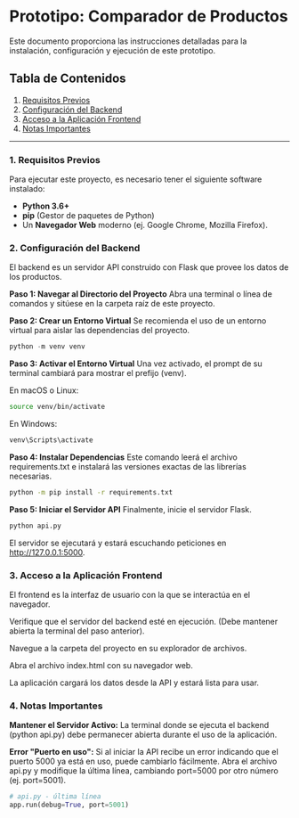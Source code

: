 # Prototipo: Comparador de Productos

Este documento proporciona las instrucciones detalladas para la instalación, configuración y ejecución de este prototipo.

## Tabla de Contenidos
1. [Requisitos Previos](#1-requisitos-previos)
2. [Configuración del Backend](#2-configuración-del-backend)
3. [Acceso a la Aplicación Frontend](#3-acceso-a-la-aplicación-frontend)
4. [Notas Importantes](#4-notas-importantes)

---

### 1. Requisitos Previos

Para ejecutar este proyecto, es necesario tener el siguiente software instalado:

- **Python 3.6+**
- **pip** (Gestor de paquetes de Python)
- Un **Navegador Web** moderno (ej. Google Chrome, Mozilla Firefox).

### 2. Configuración del Backend

El backend es un servidor API construido con Flask que provee los datos de los productos.

**Paso 1: Navegar al Directorio del Proyecto**
Abra una terminal o línea de comandos y sitúese en la carpeta raíz de este proyecto.

**Paso 2: Crear un Entorno Virtual**
Se recomienda el uso de un entorno virtual para aislar las dependencias del proyecto.

```python
python -m venv venv
```

**Paso 3: Activar el Entorno Virtual**
Una vez activado, el prompt de su terminal cambiará para mostrar el prefijo (venv).

En macOS o Linux:

```Bash
source venv/bin/activate
```

En Windows:

```Bash
venv\Scripts\activate
```
**Paso 4: Instalar Dependencias**
Este comando leerá el archivo requirements.txt e instalará las versiones exactas de las librerías necesarias.

```Bash
python -m pip install -r requirements.txt
```

**Paso 5: Iniciar el Servidor API**
Finalmente, inicie el servidor Flask.

```Bash
python api.py
```

El servidor se ejecutará y estará escuchando peticiones en http://127.0.0.1:5000.

### 3. Acceso a la Aplicación Frontend

El frontend es la interfaz de usuario con la que se interactúa en el navegador.

Verifique que el servidor del backend esté en ejecución. (Debe mantener abierta la terminal del paso anterior).

Navegue a la carpeta del proyecto en su explorador de archivos.

Abra el archivo index.html con su navegador web.

La aplicación cargará los datos desde la API y estará lista para usar.

### 4. Notas Importantes

**Mantener el Servidor Activo:** La terminal donde se ejecuta el backend (python api.py) debe permanecer abierta durante el uso de la aplicación.

**Error "Puerto en uso":** Si al iniciar la API recibe un error indicando que el puerto 5000 ya está en uso, puede cambiarlo fácilmente. Abra el archivo api.py y modifique la última línea, cambiando port=5000 por otro número (ej. port=5001).

```Python
# api.py - última línea
app.run(debug=True, port=5001)
``` 